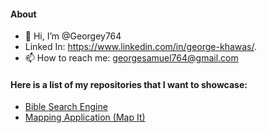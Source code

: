 #### About
- 👋 Hi, I’m @Georgey764
- Linked In: https://www.linkedin.com/in/george-khawas/.
- 📫 How to reach me: georgesamuel764@gmail.com
  
#### Here is a list of my repositories that I want to showcase:
- [Bible Search Engine](https://github.com/Georgey764/Bible-Search-Engine)
- [Mapping Application (Map It)](https://github.com/Georgey764/MapIt)



<!---
Georgey764/Georgey764 is a ✨ special ✨ repository because its `README.md` (this file) appears on your GitHub profile.
You can click the Preview link to take a look at your changes.
--->
